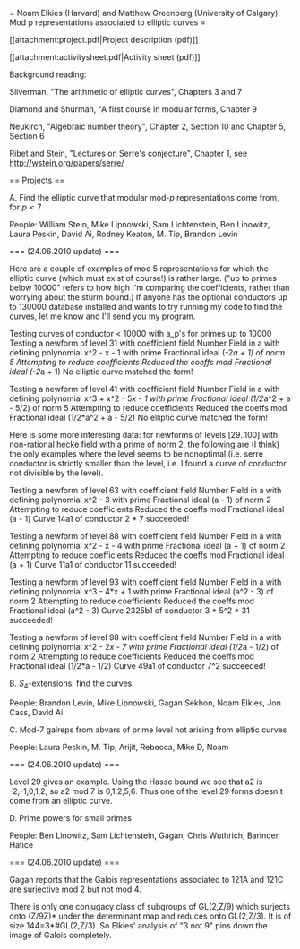 = Noam Elkies (Harvard) and Matthew Greenberg (University of Calgary): Mod p representations associated to elliptic curves =

[[attachment:project.pdf|Project description (pdf)]]

[[attachment:activitysheet.pdf|Activity sheet (pdf)]]

Background reading:

Silverman, "The arithmetic of elliptic curves", Chapters 3 and 7

Diamond and Shurman, "A first course in modular forms, Chapter 9

Neukirch, "Algebraic number theory", Chapter 2, Section 10 and Chapter 5, Section 6

Ribet and Stein, "Lectures on Serre's conjecture", Chapter 1, see http://wstein.org/papers/serre/

== Projects ==

A. Find the elliptic curve that modular mod-$p$ representations come from, for $p < 7$

People: William Stein, Mike Lipnowski, Sam Lichtenstein, Ben Linowitz, Laura Peskin, David Ai, Rodney Keaton, M. Tip, Brandon Levin

=== (24.06.2010 update) ===

Here are a couple of examples of mod 5 representations for which the elliptic curve (which must exist of course!)
is rather large. ("up to primes below 10000" refers to how high I'm comparing the coefficients, rather
than worrying about the sturm bound.) If anyone has the optional conductors up to 130000 database installed
and wants to try running my code to find the curves, let me know and I'll send you my program.

Testing curves of conductor < 10000 with a_p's for primes up to 10000
Testing a newform of level 31 with coefficient field Number Field in a with defining polynomial x^2 - x - 1 with prime Fractional ideal (-2*a + 1) of norm 5
Attempting to reduce coefficients
Reduced the coeffs mod Fractional ideal (-2*a + 1)
No elliptic curve matched the form!

Testing a newform of level 41 with coefficient field Number Field in a with defining polynomial x^3 + x^2 - 5*x - 1 with prime Fractional ideal (1/2*a^2 + a - 5/2) of norm 5
Attempting to reduce coefficients
Reduced the coeffs mod Fractional ideal (1/2*a^2 + a - 5/2)
No elliptic curve matched the form!

Here is some more interesting data: for newforms of levels [29..100] with non-rational hecke field with a prime of norm 2, the following are
(I think) the only examples where the level seems to be nonoptimal (i.e. serre conductor is strictly smaller than the level,
i.e. I found a curve of conductor not divisible by the level). 

Testing a newform of level 63 with coefficient field Number Field in a with defining polynomial x^2 - 3 with prime Fractional ideal (a - 1) of norm 2
Attempting to reduce coefficients
Reduced the coeffs mod Fractional ideal (a - 1)
Curve 14a1 of conductor 2 * 7 succeeded!

Testing a newform of level 88 with coefficient field Number Field in a with defining polynomial x^2 - x - 4 with prime Fractional ideal (a + 1) of norm 2
Attempting to reduce coefficients
Reduced the coeffs mod Fractional ideal (a + 1)
Curve 11a1 of conductor 11 succeeded!

Testing a newform of level 93 with coefficient field Number Field in a with defining polynomial x^3 - 4*x + 1 with prime Fractional ideal (a^2 - 3) of norm 2
Attempting to reduce coefficients
Reduced the coeffs mod Fractional ideal (a^2 - 3)
Curve 2325b1 of conductor 3 * 5^2 * 31 succeeded!

Testing a newform of level 98 with coefficient field Number Field in a with defining polynomial x^2 - 2*x - 7 with prime Fractional ideal (1/2*a - 1/2) of norm 2
Attempting to reduce coefficients
Reduced the coeffs mod Fractional ideal (1/2*a - 1/2)
Curve 49a1 of conductor 7^2 succeeded!

B. $S_4$-extensions: find the curves

People: Brandon Levin, Mike Lipnowski, Gagan Sekhon, Noam Elkies, Jon Cass, David Ai

C. Mod-7 galreps from abvars of prime level not arising from elliptic curves

People: Laura Peskin, M. Tip, Arijit, Rebecca, Mike D, Noam

=== (24.06.2010 update) ===

Level 29 gives an example.    Using the Hasse bound we see that
a2  is -2,-1,0,1,2, so a2  mod 7  is 0,1,2,5,6.    Thus one of the level 29 forms doesn't come from an elliptic curve.

D. Prime powers for small primes

People: Ben Linowitz, Sam Lichtenstein, Gagan, Chris Wuthrich, Barinder, Hatice

=== (24.06.2010 update) ===

Gagan reports that the Galois representations associated to 121A and 121C are surjective mod 2 but not mod 4.

There is only one conjugacy class of subgroups of GL(2,Z/9) which surjects onto (Z/9Z)* under the determinant map and reduces onto GL(2,Z/3).  It is of size 144=3*#GL(2,Z/3).  So Elkies' analysis of "3 not 9" pins down the image of Galois completely.  
